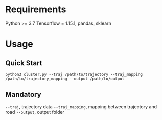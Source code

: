 # Requirements
Python >= 3.7
Tensorflow = 1.15.1, 
pandas, 
sklearn

# Usage
## Quick Start
```
python3 cluster.py --traj /path/to/trajectory --traj_mapping /path/to/trajectory_mapping --output /path/to/output
```

## Mandatory
`--traj`, trajectory data
`--traj_mapping`, mapping between trajectory and road
`--output`, output folder

